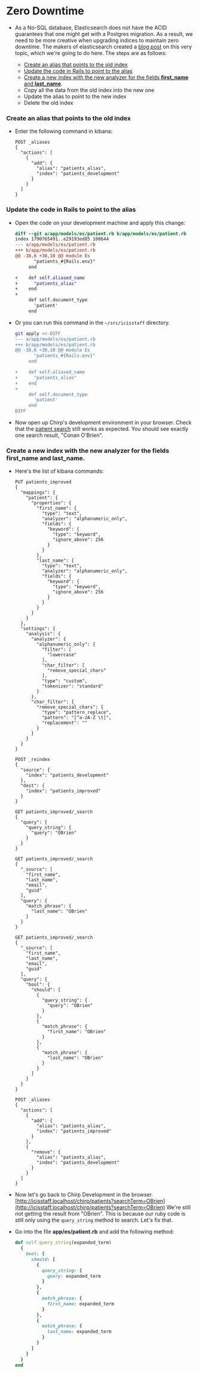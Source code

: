 # Zero Downtime

- As a No-SQL database, Elasticsearch does not have the ACID guarantees that one might get with a Postgres migration.  As a result, we need to be more creative when upgrading indices to maintain zero downtime.  The makers of elasticsearch created a [blog post](https://www.elastic.co/blog/changing-mapping-with-zero-downtime) on this very topic, which we're going to do here.  The steps are as follows:

  - [Create an alias that points to the old index](#create-an-alias-that-points-to-the-old-index)
  - [Update the code in Rails to point to the alias](#update-the-code-in-rails-to-point-to-the-alias)
  - [Create a new index with the new analyzer for the fields __first_name__ and __last_name__](#create-a-new-index-with-the-new-analyzer-for-the-fields-first_name-and-last_name).
  - Copy all the data from the old index into the new one
  - Update the alias to point to the new index
  - Delete the old index

### Create an alias that points to the old index
  - Enter the following command in kibana:

    ```
    POST _aliases
    {
      "actions": [
        {
          "add": {
            "alias": "patients_alias",
            "index": "patients_development"
          }
        }
      ]
    }
    ```

### Update the code in Rails to point to the alias

  - Open the code on your development machine and apply this change:

    ```diff
    diff --git a/app/models/es/patient.rb b/app/models/es/patient.rb
    index 1790765491..e29193ed85 100644
    --- a/app/models/es/patient.rb
    +++ b/app/models/es/patient.rb
    @@ -38,6 +38,10 @@ module Es
           "patients_#{Rails.env}"
         end

    +    def self.aliased_name
    +      "patients_alias"
    +    end
    +
         def self.document_type
           'patient'
         end
    ```

  - Or you can run this command in the `~/src/icisstaff` directory.

    ```sh
    git apply <<-DIFF
    --- a/app/models/es/patient.rb
    +++ b/app/models/es/patient.rb
    @@ -38,6 +38,10 @@ module Es
           "patients_#{Rails.env}"
         end

    +    def self.aliased_name
    +      "patients_alias"
    +    end
    +
         def self.document_type
           'patient'
         end
    DIFF
    ```

  - Now open up Chirp's development environment in your browser.  Check that the [patient search](http://icisstaff.localhost/chirp/patients?searchTerm=O%27Brien) still works as expected.  You should see exactly one search result, "Conan O'Brien".
  
### Create a new index with the new analyzer for the fields first_name and last_name.
  - Here's the list of kibana commands:

    ```
    PUT patients_improved
    {
      "mappings": {
        "patient": {
          "properties": {
            "first_name": {
              "type": "text",
              "analyzer": "alphanumeric_only", 
              "fields": {
                "keyword": {
                  "type": "keyword",
                  "ignore_above": 256
                }
              }
            },
            "last_name": {
              "type": "text",
              "analyzer": "alphanumeric_only",
              "fields": {
                "keyword": {
                  "type": "keyword",
                  "ignore_above": 256
                }
              }
            }
          }
        }
      },
      "settings": {
        "analysis": {
          "analyzer": {
            "alphanumeric_only": {
              "filter": [
                "lowercase"
              ],
              "char_filter": [
                "remove_special_chars"
              ],
              "type": "custom",
              "tokenizer": "standard"
            }
          },
          "char_filter": {
            "remove_special_chars": {
              "type": "pattern_replace",
              "pattern": "[^a-zA-Z \t]",
              "replacement": ""
            }
          }
        }
      }
    }

    POST _reindex
    {
      "source": {
        "index": "patients_development"
      },
      "dest": {
        "index": "patients_improved"
      }
    }

    GET patients_improved/_search
    {
      "query": {
        "query_string": {
          "query": "OBrien"
        }
      }
    }

    GET patients_improved/_search
    {
      "_source": [
        "first_name",
        "last_name",
        "email",
        "guid"
      ],
      "query": {
        "match_phrase": {
          "last_name": "OBrien"
        }
      }
    }

    GET patients_improved/_search
    {
      "_source": [
        "first_name",
        "last_name",
        "email",
        "guid"
      ],
      "query": {
        "bool": {
          "should": [
            {
              "query_string": {
                "query": "OBrien"
              }
            },
            {
              "match_phrase": {
                "first_name": "OBrien"
              }
            },
            {
              "match_phrase": {
                "last_name": "OBrien"
              }
            }
          ]
        }
      }
    }

    POST _aliases
    {
      "actions": [
        {
          "add": {
            "alias": "patients_alias",
            "index": "patients_improved"
          }
        },
        {
          "remove": {
            "alias": "patients_alias",
            "index": "patients_development"
          }
        }
      ]
    }
    ```


  - Now let's go back to Chirp Development in the browser.  [http://icisstaff.localhost/chirp/patients?searchTerm=OBrien](http://icisstaff.localhost/chirp/patients?searchTerm=OBrien) We're still not getting the result from "OBrien".  This is because our ruby code is still only using the `query_string` method to search.  Let's fix that.

  - Go into the file __app/es/patient.rb__ and add the following method:

    ```ruby
    def self.query_string(expanded_term)
      {
        bool: {
          should: [
            {
              query_string: {
                query: expanded_term
              }
            },
            {
              match_phrase: {
                first_name: expanded_term
              }
            },
            {
              match_phrase: {
                last_name: expanded_term
              }
            }
          ]
        }
      }
    end
    ```
